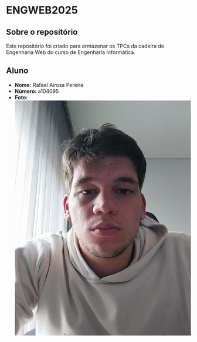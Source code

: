 # ENGWEB2025

## Sobre o repositório
Este repositório foi criado para armazenar os TPCs da cadeira de Engenharia Web do curso de Engenharia Informática.

## Aluno
- **Nome:** Rafael Airosa Pereira
- **Número:** a104095
- **Foto:**
![Rafael Pereira](rafael.jpeg)  


